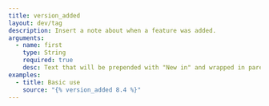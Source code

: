 ```yaml
---
title: version_added
layout: dev/tag
description: Insert a note about when a feature was added.
arguments:
  - name: first
    type: String
    required: true
    desc: Text that will be prepended with "New in" and wrapped in parenthesis
examples:
  - title: Basic use
    source: "{% version_added 8.4 %}"
---
```

